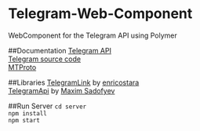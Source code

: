 # Telegram-Web-Component
WebComponent for the Telegram API using Polymer

##Documentation
[Telegram API](https://core.telegram.org/#telegram-api)   
[Telegram source code](https://telegram.org/apps#source-code)   
[MTProto](https://core.telegram.org/mtproto)

##Libraries
[TelegramLink](https://github.com/enricostara/telegram.link) by [enricostara](https://github.com/enricostara)   
[TelegramApi](https://github.com/sunriselink/TelegramApi) by [Maxim Sadofyev](https://github.com/sunriselink)

##Run Server
``cd server``    
``npm install``    
``npm start``    
